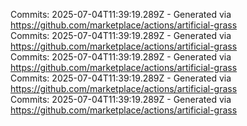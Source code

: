 Commits: 2025-07-04T11:39:19.289Z - Generated via https://github.com/marketplace/actions/artificial-grass
<br>
Commits: 2025-07-04T11:39:19.289Z - Generated via https://github.com/marketplace/actions/artificial-grass
<br>
Commits: 2025-07-04T11:39:19.289Z - Generated via https://github.com/marketplace/actions/artificial-grass
<br>
Commits: 2025-07-04T11:39:19.289Z - Generated via https://github.com/marketplace/actions/artificial-grass
<br>
Commits: 2025-07-04T11:39:19.289Z - Generated via https://github.com/marketplace/actions/artificial-grass
<br>
